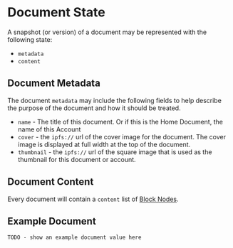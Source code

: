 # Document State

A snapshot (or version) of a document may be represented with the following state:

- `metadata`
- `content`

## Document Metadata

The document `metadata` may include the following fields to help describe the purpose of the document and how it should be treated.

- `name` - The title of this document. Or if this is the Home Document, the name of this Account
- `cover` - the `ipfs://` url of the cover image for the document. The cover image is displayed at full width at the top of the document.
- `thumbnail` - the `ipfs://` url of the square image that is used as the thumbnail for this document or account.

## Document Content

Every document will contain a `content` list of [Block Nodes](./block-node.md).

## Example Document

`TODO - show an example document value here`
